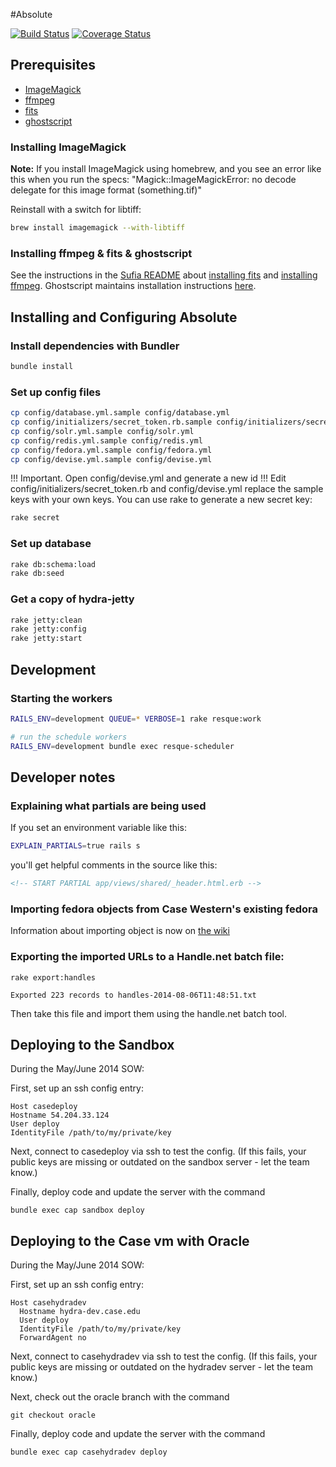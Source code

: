 #Absolute

[![Build Status](https://travis-ci.org/curationexperts/absolute.png?branch=master)](https://travis-ci.org/curationexperts/absolute)
[![Coverage Status](https://coveralls.io/repos/curationexperts/absolute/badge.png)](https://coveralls.io/r/curationexperts/absolute)

## Prerequisites
* [ImageMagick](http://www.imagemagick.org/)
* [ffmpeg](http://www.ffmpeg.org/)
* [fits](https://code.google.com/p/fits)
* [ghostscript](http://ghostscript.com)


### Installing ImageMagick
**Note:**
If you install ImageMagick using homebrew, and you see an error like this when you run the specs:
"Magick::ImageMagickError: no decode delegate for this image format (something.tif)"

Reinstall with a switch for libtiff:

```bash
brew install imagemagick --with-libtiff
```

### Installing ffmpeg & fits & ghostscript

See the instructions in the [Sufia README]() about [installing fits](https://github.com/projecthydra/sufia#install-fitssh) and [installing ffmpeg](https://github.com/projecthydra/sufia#if-you-want-to-enable-transcoding-of-video-install-ffmpeg-version-10). 
Ghostscript maintains installation instructions [here](http://ghostscript.com/doc/current/Install.htm).

## Installing and Configuring Absolute

### Install dependencies with Bundler

```bash
bundle install
```

### Set up config files
```bash
cp config/database.yml.sample config/database.yml
cp config/initializers/secret_token.rb.sample config/initializers/secret_token.rb
cp config/solr.yml.sample config/solr.yml
cp config/redis.yml.sample config/redis.yml
cp config/fedora.yml.sample config/fedora.yml
cp config/devise.yml.sample config/devise.yml
```
!!! Important. Open config/devise.yml and generate a new id
!!! Edit config/initializers/secret_token.rb and config/devise.yml replace the sample keys with your own keys.  You can use rake to generate a new secret key:

```bash
rake secret
```

### Set up database

```bash
rake db:schema:load
rake db:seed
```

### Get a copy of hydra-jetty
```bash
rake jetty:clean
rake jetty:config
rake jetty:start
```

## Development

### Starting the workers

```bash
RAILS_ENV=development QUEUE=* VERBOSE=1 rake resque:work

# run the schedule workers
RAILS_ENV=development bundle exec resque-scheduler
```

## Developer notes

### Explaining what partials are being used

If you set an environment variable like this:

```bash
EXPLAIN_PARTIALS=true rails s
```

you'll get helpful comments in the source like this:

```html
<!-- START PARTIAL app/views/shared/_header.html.erb -->
```

### Importing fedora objects from Case Western's existing fedora

Information about importing object is now on [the wiki](https://github.com/curationexperts/absolute/wiki/Migration-Script)

### Exporting the imported URLs to a Handle.net batch file:

```
rake export:handles

Exported 223 records to handles-2014-08-06T11:48:51.txt
```

Then take this file and import them using the handle.net batch tool.

## Deploying to the Sandbox

During the May/June 2014 SOW:

First, set up an ssh config entry:

```
Host casedeploy
Hostname 54.204.33.124
User deploy
IdentityFile /path/to/my/private/key
```

Next, connect to casedeploy via ssh to test the config. (If this fails, your public keys are missing or outdated on the sandbox server - let the team know.)

Finally, deploy code and update the server with the command 

```
bundle exec cap sandbox deploy
```

## Deploying to the Case vm with Oracle

During the May/June 2014 SOW:

First, set up an ssh config entry:

```
Host casehydradev
  Hostname hydra-dev.case.edu
  User deploy
  IdentityFile /path/to/my/private/key
  ForwardAgent no
```

Next, connect to casehydradev via ssh to test the config. (If this fails, your public keys are missing or outdated on the hydradev server - let the team know.)

Next, check out the oracle branch with the command 

```
git checkout oracle
```

Finally, deploy code and update the server with the command

```
bundle exec cap casehydradev deploy
```

